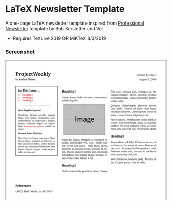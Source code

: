 LaTeX Newsletter Template
=========================

A one-page LaTeX newsletter template inspired from [Professional Newsletter][0] template by Bob Kerstetter and Vel.

- Requires TeXLive 2019 OR MiKTeX 8/3/2019

### Screenshot

![ProjectWeekly-Template](https://github.com/sathyamvellal/latex-newsletter-template/blob/master/ProjectWeekly-Template.png?raw=true)

[0]: https://www.latextemplates.com/template/professional-newsletter
